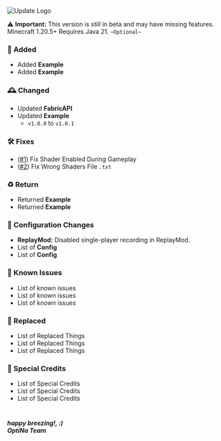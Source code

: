 ![Update Logo](https://github.com/OptiNa-Team/OptiNa-Reborn/blob/main/update_banners/april_fool_update_banner_2024.png?raw=true)

⚠️ **Important:** This version is still in beta and may have missing features. Minecraft 1.20.5+ Requires Java 21. `~Optional~`

### 🚀 Added
- Added **Example**
- Added **Example**

### 🕰️ Changed
- Updated **FabricAPI**
- Updated **Example**
  - `v1.0.0` to `v1.0.1`

### 🛠️ Fixes
- ([#1](https://github.com/OptiNa-Team/OptiNa-Reborn/tree/main/Content%20List)) Fix Shader Enabled During Gameplay
- ([#2](https://github.com/OptiNa-Team/OptiNa-Reborn/tree/main/Content%20List)) Fix Wrong Shaders File `.txt`

### ♻️ Return
- Returned **Example**
- Returned **Example**

### 📂 Configuration Changes  
- **ReplayMod:** Disabled single-player recording in ReplayMod.
- List of **Config**
- List of **Config**

### 🚩 Known Issues 
- List of known issues
- List of known issues
- List of known issues

### 🚂 Replaced
- List of Replaced Things
- List of Replaced Things
- List of Replaced Things

### 🌸 Special Credits
- List of Special Credits
- List of Special Credits
- List of Special Credits

#
***happy breezing!, :)*** <br>
***OptiNa Team***
